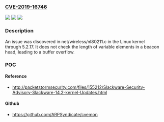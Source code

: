 ### [CVE-2019-16746](https://cve.mitre.org/cgi-bin/cvename.cgi?name=CVE-2019-16746)
![](https://img.shields.io/static/v1?label=Product&message=n%2Fa&color=blue)
![](https://img.shields.io/static/v1?label=Version&message=n%2Fa&color=blue)
![](https://img.shields.io/static/v1?label=Vulnerability&message=n%2Fa&color=brighgreen)

### Description

An issue was discovered in net/wireless/nl80211.c in the Linux kernel through 5.2.17. It does not check the length of variable elements in a beacon head, leading to a buffer overflow.

### POC

#### Reference
- http://packetstormsecurity.com/files/155212/Slackware-Security-Advisory-Slackware-14.2-kernel-Updates.html

#### Github
- https://github.com/ARPSyndicate/cvemon

